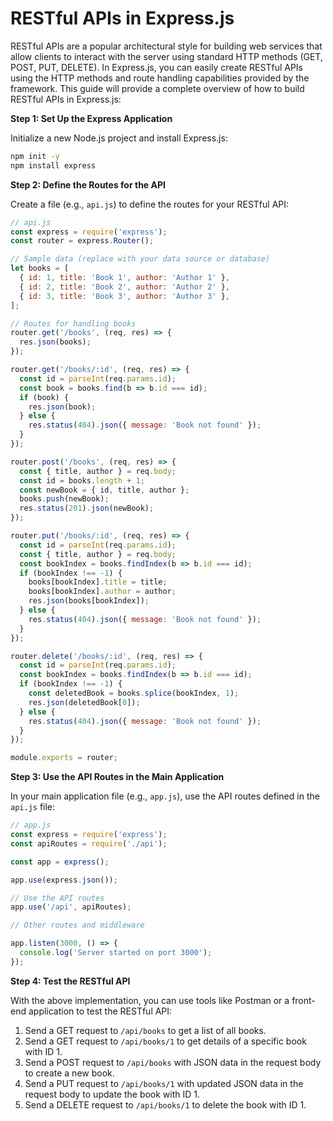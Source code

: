 # RESTful APIs in Express.js

RESTful APIs are a popular architectural style for building web services that allow clients to interact with the server using standard HTTP methods (GET, POST, PUT, DELETE). In Express.js, you can easily create RESTful APIs using the HTTP methods and route handling capabilities provided by the framework. This guide will provide a complete overview of how to build RESTful APIs in Express.js:

**Step 1: Set Up the Express Application**

Initialize a new Node.js project and install Express.js:

```bash
npm init -y
npm install express
```

**Step 2: Define the Routes for the API**

Create a file (e.g., `api.js`) to define the routes for your RESTful API:

```javascript
// api.js
const express = require('express');
const router = express.Router();

// Sample data (replace with your data source or database)
let books = [
  { id: 1, title: 'Book 1', author: 'Author 1' },
  { id: 2, title: 'Book 2', author: 'Author 2' },
  { id: 3, title: 'Book 3', author: 'Author 3' },
];

// Routes for handling books
router.get('/books', (req, res) => {
  res.json(books);
});

router.get('/books/:id', (req, res) => {
  const id = parseInt(req.params.id);
  const book = books.find(b => b.id === id);
  if (book) {
    res.json(book);
  } else {
    res.status(404).json({ message: 'Book not found' });
  }
});

router.post('/books', (req, res) => {
  const { title, author } = req.body;
  const id = books.length + 1;
  const newBook = { id, title, author };
  books.push(newBook);
  res.status(201).json(newBook);
});

router.put('/books/:id', (req, res) => {
  const id = parseInt(req.params.id);
  const { title, author } = req.body;
  const bookIndex = books.findIndex(b => b.id === id);
  if (bookIndex !== -1) {
    books[bookIndex].title = title;
    books[bookIndex].author = author;
    res.json(books[bookIndex]);
  } else {
    res.status(404).json({ message: 'Book not found' });
  }
});

router.delete('/books/:id', (req, res) => {
  const id = parseInt(req.params.id);
  const bookIndex = books.findIndex(b => b.id === id);
  if (bookIndex !== -1) {
    const deletedBook = books.splice(bookIndex, 1);
    res.json(deletedBook[0]);
  } else {
    res.status(404).json({ message: 'Book not found' });
  }
});

module.exports = router;
```

**Step 3: Use the API Routes in the Main Application**

In your main application file (e.g., `app.js`), use the API routes defined in the `api.js` file:

```javascript
// app.js
const express = require('express');
const apiRoutes = require('./api');

const app = express();

app.use(express.json());

// Use the API routes
app.use('/api', apiRoutes);

// Other routes and middleware

app.listen(3000, () => {
  console.log('Server started on port 3000');
});
```

**Step 4: Test the RESTful API**

With the above implementation, you can use tools like Postman or a front-end application to test the RESTful API:

1. Send a GET request to `/api/books` to get a list of all books.
2. Send a GET request to `/api/books/1` to get details of a specific book with ID 1.
3. Send a POST request to `/api/books` with JSON data in the request body to create a new book.
4. Send a PUT request to `/api/books/1` with updated JSON data in the request body to update the book with ID 1.
5. Send a DELETE request to `/api/books/1` to delete the book with ID 1.

